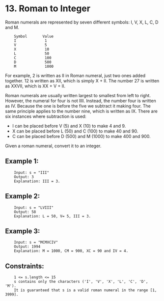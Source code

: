 # 13. Roman to Integer
Roman numerals are represented by seven different symbols: I, V, X, L, C, D and M.

        Symbol       Value
        I             1
        V             5
        X             10
        L             50
        C             100
        D             500
        M             1000
For example, 2 is written as II in Roman numeral, just two ones added together. 12 is written as XII, which is simply X + II. The number 27 is written as XXVII, which is XX + V + II.

Roman numerals are usually written largest to smallest from left to right. However, the numeral for four is not IIII. Instead, the number four is written as IV. Because the one is before the five we subtract it making four. The same principle applies to the number nine, which is written as IX. There are six instances where subtraction is used:

* I can be placed before V (5) and X (10) to make 4 and 9. 
* X can be placed before L (50) and C (100) to make 40 and 90. 
* C can be placed before D (500) and M (1000) to make 400 and 900.

Given a roman numeral, convert it to an integer.

 

## Example 1:

        Input: s = "III"
        Output: 3
        Explanation: III = 3.
## Example 2:

        Input: s = "LVIII"
        Output: 58
        Explanation: L = 50, V= 5, III = 3.
## Example 3:

        Input: s = "MCMXCIV"
        Output: 1994
        Explanation: M = 1000, CM = 900, XC = 90 and IV = 4.
        

## Constraints:

        1 <= s.length <= 15
        s contains only the characters ('I', 'V', 'X', 'L', 'C', 'D', 'M').
        It is guaranteed that s is a valid roman numeral in the range [1, 3999].